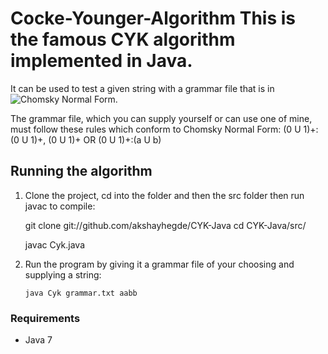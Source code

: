 # Cocke-Younger-Algorithm This is the famous CYK algorithm implemented in Java.
It can be used to test a given string with a grammar file that is in ![Chomsky
Normal Form](https://en.wikipedia.org/wiki/Chomsky_normal_form).

The grammar file, which you can supply yourself or can use one of mine, must
follow these rules which conform to Chomsky Normal Form:
  (0 U 1)+:(0 U 1)+, (0 U 1)+
    OR
  (0 U 1)+:(a U b)

## Running the algorithm

1. Clone the project, cd into the folder and then the src folder then run javac
   to compile:

    git clone git://github.com/akshayhegde/CYK-Java cd CYK-Java/src/
       
    javac Cyk.java
2. Run the program by giving it a grammar file of your choosing and supplying
   a string:

       java Cyk grammar.txt aabb

### Requirements
  - Java 7 
